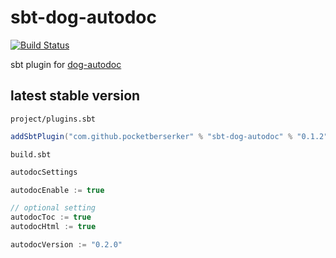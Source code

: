 # sbt-dog-autodoc

[![Build Status](https://travis-ci.org/pocketberserker/sbt-dog-autodoc.svg?branch=master)](https://travis-ci.org/pocketberserker/sbt-dog-autodoc)

sbt plugin for [dog-autodoc](https://github.com/scala-kennel/dog-autodoc)

## latest stable version

`project/plugins.sbt`

```scala
addSbtPlugin("com.github.pocketberserker" % "sbt-dog-autodoc" % "0.1.2")
```

`build.sbt`

```scala
autodocSettings

autodocEnable := true

// optional setting
autodocToc := true
autodocHtml := true

autodocVersion := "0.2.0"
```


